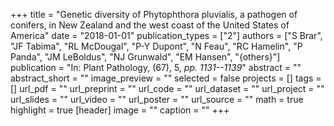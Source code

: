 +++
title = "Genetic diversity of Phytophthora pluvialis, a pathogen of conifers, in New Zealand and the west coast of the United States of America"
date = "2018-01-01"
publication_types = ["2"]
authors = ["S Brar", "JF Tabima", "RL McDougal", "P-Y Dupont", "N Feau", "RC Hamelin", "P Panda", "JM LeBoldus", "NJ Grunwald", "EM Hansen", "{others}"]
publication = "In: Plant Pathology, (67), 5, _pp. 1131--1139_"
abstract = ""
abstract_short = ""
image_preview = ""
selected = false
projects = []
tags = []
url_pdf = ""
url_preprint = ""
url_code = ""
url_dataset = ""
url_project = ""
url_slides = ""
url_video = ""
url_poster = ""
url_source = ""
math = true
highlight = true
[header]
image = ""
caption = ""
+++
